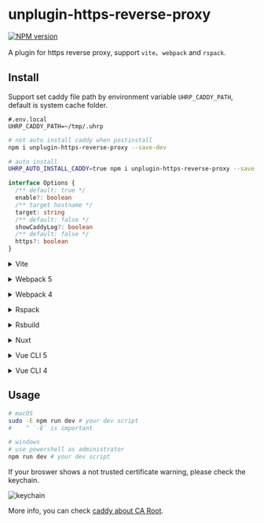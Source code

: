 # unplugin-https-reverse-proxy

[![NPM version](https://img.shields.io/npm/v/unplugin-https-reverse-proxy?color=a1b858&label=)](https://www.npmjs.com/package/unplugin-https-reverse-proxy)

A plugin for https reverse proxy, support `vite`、`webpack` and `rspack`.

## Install


Support set caddy file path by environment variable `UHRP_CADDY_PATH`, default is system cache folder.

```env
#.env.local
UHRP_CADDY_PATH=~/tmp/.uhrp
```


```bash
# not auto install caddy when postinstall
npm i unplugin-https-reverse-proxy --save-dev

# auto install
UHRP_AUTO_INSTALL_CADDY=true npm i unplugin-https-reverse-proxy --save-dev
```

```ts
interface Options {
  /** default: true */
  enable?: boolean
  /** target hostname */
  target: string
  /** default: false */
  showCaddyLog?: boolean
  /** default: false */
  https?: boolean
}
```

<details>
<summary>Vite</summary><br>

```ts
// vite.config.ts
import HttpsReverseProxy from 'unplugin-https-reverse-proxy/vite'

export default defineConfig({
  plugins: [
    HttpsReverseProxy({ /* options */ }),
  ],
})
```

Example: [`playground/`](./playground/)

<br></details>

<details>
<summary>Webpack 5</summary><br>

```js
// webpack.config.js

/** @type {Parameters<import('unplugin-https-reverse-proxy/webpack')['default']>[0]} */
const reverseProxyOptions = {
  enable: false,
  target: 'xxx',
  https: false,
}

module.exports = {
  /* ... */
  devServer: {
    client: {
      // ↓ for HMR
      webSocketURL: {
        ...(reverseProxyOptions.enable
          ? {
              hostname: reverseProxyOptions.target,
            }
          : {}),
        ...(reverseProxyOptions.enable && reverseProxyOptions.https
          ? {
              protocol: 'wss',
              port: 443,
            }
          : {})
      }
    },
    setupExitSignals: true,
    allowedHosts: 'all',
  },
  plugins: [
    require('unplugin-https-reverse-proxy/webpack')(reverseProxyOptions)
  ]
}
```

<br></details>

<details>
<summary>Webpack 4</summary><br>

```js
// webpack.config.js

/** @type {Parameters<import('unplugin-https-reverse-proxy/webpack')['default']>[0]} */
const reverseProxyOptions = {
  enable: false,
  target: 'xxx',
  // https: false, // not support yet
}

module.exports = {
  /* ... */
  devServer: {
    host: '0.0.0.0',
    disableHostCheck: true,
  },
  plugins: [
    require('unplugin-https-reverse-proxy/webpack')(reverseProxyOptions)
  ]
}
```

<br></details>

<details>
<summary>Rspack</summary><br>

```js
// rspack.config.js

/** @type {Parameters<import('unplugin-https-reverse-proxy/webpack')['default']>[0]} */
const reverseProxyOptions = {
  enable: false,
  target: 'xxx',
  https: false,
}

module.exports = {
  /* ... */
  devServer: {
    client: {
      // ↓ for HMR
      webSocketURL: {
        ...(reverseProxyOptions.enable
          ? {
              hostname: reverseProxyOptions.target,
            }
          : {}),
        ...(reverseProxyOptions.enable && reverseProxyOptions.https
          ? {
              protocol: 'wss',
              port: 443,
            }
          : {})
      }
    },
  },
  plugins: [
    require('unplugin-https-reverse-proxy/rspack')(reverseProxyOptions)
  ]
}
```

<br></details>

<details>
<summary>Rsbuild</summary><br>

```js
// rsbuild.config.js

/** @type {Parameters<import('unplugin-https-reverse-proxy/webpack')['default']>[0]} */
const reverseProxyOptions = {
  enable: false,
  target: 'xxx',
  https: false,
}

module.exports = {
  /* ... */
  dev: {
    client: {
      // ↓ for HMR
      ...(reverseProxyOptions.enable
        ? {
            host: reverseProxyOptions.target,
          }
        : {}),
      ...(reverseProxyOptions.enable && reverseProxyOptions.https
        ? {
            protocol: 'wss',
            port: '443',
          }
        : {})
    },
  },
  tools: {
    rspack: {
      plugins: [
        require('unplugin-https-reverse-proxy/rspack')(reverseProxyOptions)
      ]
    },
  },
}
```

<br></details>

<details>
<summary>Nuxt</summary><br>

```js
// nuxt.config.js
export default defineNuxtConfig({
  modules: [
    ['unplugin-https-reverse-proxy/nuxt', { /* options */ }],
  ],
})
```

**!important:** You need to update the `nuxt dev` script by adding `--fork=false` to enable host restoration.

```json
// package.json

{
  "scripts": {
    "dev": "nuxt dev --fork=false"
  }
}
```

<br></details>

<details>
<summary>Vue CLI 5</summary><br>

```js
// vue.config.js

/** @type {Parameters<import('unplugin-https-reverse-proxy/webpack')['default']>[0]} */
const reverseProxyOptions = {
  enable: false,
  target: 'xxx',
  https: false,
}

module.exports = {
  devServer: {
    client: {
      // ↓ for HMR
      webSocketURL: {
        ...(reverseProxyOptions.enable
          ? {
              hostname: reverseProxyOptions.target,
            }
          : {}),
        ...(reverseProxyOptions.enable && reverseProxyOptions.https
          ? {
              protocol: 'wss',
              port: 443,
            }
          : {})
      }
    },
    setupExitSignals: true,
    allowedHosts: 'all',
  },
  configureWebpack: {
    plugins: [
      require('unplugin-https-reverse-proxy/webpack')(reverseProxyOptions),
    ],
  },
}
```

<br></details>

<details>
<summary>Vue CLI 4</summary><br>

```js
// vue.config.js

/** @type {Parameters<import('unplugin-https-reverse-proxy/webpack')['default']>[0]} */
const reverseProxyOptions = {
  enable: false,
  target: 'xxx',
  // https: false, // not support yet
}

module.exports = {
  devServer: {
    host: '0.0.0.0',
    disableHostCheck: true,
  },
  configureWebpack: {
    plugins: [
      require('unplugin-https-reverse-proxy/webpack')(reverseProxyOptions),
    ],
  },
}
```

<br></details>

## Usage

```bash
# macOS
sudo -E npm run dev # your dev script
#    ^ `-E` is important

# windows
# use powershell as administrator
npm run dev # your dev script
```

If your broswer shows a not trusted certificate warning, please check the keychain.

![keychain](https://github.com/zcf0508/unplugin-https-reverse-proxy/blob/main/images/Snipaste_2023-11-16_16-59-55.png)

More info, you can check [caddy about CA Root](https://caddyserver.com/docs/automatic-https#ca-root).
